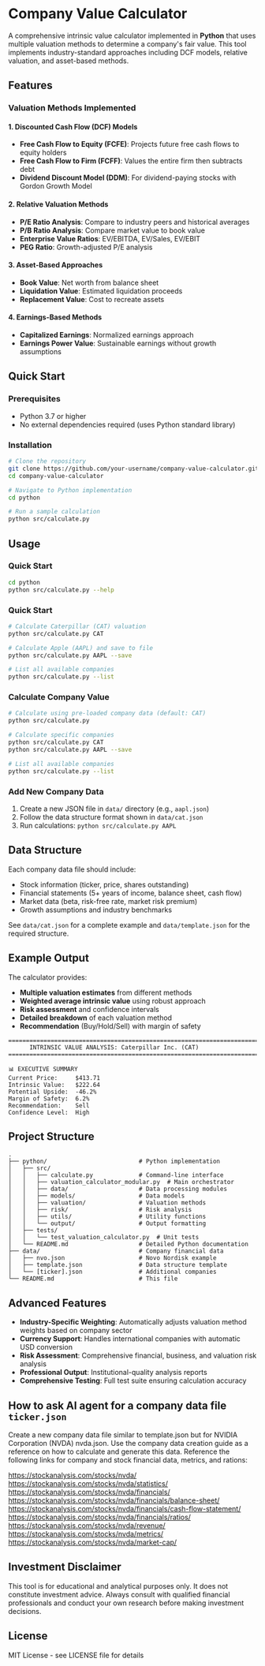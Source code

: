 # Company Value Calculator

A comprehensive intrinsic value calculator implemented in **Python** that uses multiple valuation methods to determine a company's fair value. This tool implements industry-standard approaches including DCF models, relative valuation, and asset-based methods.

## Features

### Valuation Methods Implemented

#### 1. Discounted Cash Flow (DCF) Models
- **Free Cash Flow to Equity (FCFE)**: Projects future free cash flows to equity holders
- **Free Cash Flow to Firm (FCFF)**: Values the entire firm then subtracts debt  
- **Dividend Discount Model (DDM)**: For dividend-paying stocks with Gordon Growth Model

#### 2. Relative Valuation Methods
- **P/E Ratio Analysis**: Compare to industry peers and historical averages
- **P/B Ratio Analysis**: Compare market value to book value
- **Enterprise Value Ratios**: EV/EBITDA, EV/Sales, EV/EBIT
- **PEG Ratio**: Growth-adjusted P/E analysis

#### 3. Asset-Based Approaches
- **Book Value**: Net worth from balance sheet
- **Liquidation Value**: Estimated liquidation proceeds
- **Replacement Value**: Cost to recreate assets

#### 4. Earnings-Based Methods
- **Capitalized Earnings**: Normalized earnings approach
- **Earnings Power Value**: Sustainable earnings without growth assumptions

## Quick Start

### Prerequisites
- Python 3.7 or higher
- No external dependencies required (uses Python standard library)

### Installation
```bash
# Clone the repository
git clone https://github.com/your-username/company-value-calculator.git
cd company-value-calculator

# Navigate to Python implementation
cd python

# Run a sample calculation
python src/calculate.py
```

## Usage

### Quick Start
```bash
cd python
python src/calculate.py --help
```

### Quick Start

```bash
# Calculate Caterpillar (CAT) valuation
python src/calculate.py CAT

# Calculate Apple (AAPL) and save to file 
python src/calculate.py AAPL --save

# List all available companies
python src/calculate.py --list
```

### Calculate Company Value
```bash
# Calculate using pre-loaded company data (default: CAT)
python src/calculate.py

# Calculate specific companies
python src/calculate.py CAT
python src/calculate.py AAPL --save

# List all available companies
python src/calculate.py --list
```

### Add New Company Data
1. Create a new JSON file in `data/` directory (e.g., `aapl.json`)
2. Follow the data structure format shown in `data/cat.json`
3. Run calculations: `python src/calculate.py AAPL`

## Data Structure

Each company data file should include:
- Stock information (ticker, price, shares outstanding)
- Financial statements (5+ years of income, balance sheet, cash flow)
- Market data (beta, risk-free rate, market risk premium)
- Growth assumptions and industry benchmarks

See `data/cat.json` for a complete example and `data/template.json` for the required structure.

## Example Output

The calculator provides:
- **Multiple valuation estimates** from different methods
- **Weighted average intrinsic value** using robust approach
- **Risk assessment** and confidence intervals
- **Detailed breakdown** of each valuation method
- **Recommendation** (Buy/Hold/Sell) with margin of safety

```
================================================================================
      INTRINSIC VALUE ANALYSIS: Caterpillar Inc. (CAT)
================================================================================

📊 EXECUTIVE SUMMARY
Current Price:     $413.71
Intrinsic Value:   $222.64
Potential Upside:  -46.2%
Margin of Safety:  6.2%
Recommendation:    Sell
Confidence Level:  High
```

## Project Structure

```
.
├── python/                          # Python implementation
│   ├── src/
│   │   ├── calculate.py             # Command-line interface  
│   │   ├── valuation_calculator_modular.py  # Main orchestrator
│   │   ├── data/                    # Data processing modules
│   │   ├── models/                  # Data models
│   │   ├── valuation/               # Valuation methods
│   │   ├── risk/                    # Risk analysis
│   │   ├── utils/                   # Utility functions
│   │   └── output/                  # Output formatting
│   ├── tests/
│   │   └── test_valuation_calculator.py  # Unit tests
│   └── README.md                    # Detailed Python documentation
├── data/                            # Company financial data
│   ├── nvo.json                     # Novo Nordisk example
│   ├── template.json                # Data structure template
│   └── [ticker].json                # Additional companies
└── README.md                        # This file
```

## Advanced Features

- **Industry-Specific Weighting**: Automatically adjusts valuation method weights based on company sector
- **Currency Support**: Handles international companies with automatic USD conversion
- **Risk Assessment**: Comprehensive financial, business, and valuation risk analysis
- **Professional Output**: Institutional-quality analysis reports
- **Comprehensive Testing**: Full test suite ensuring calculation accuracy

## How to ask AI agent for a company data file `ticker.json`

Create a new company data file similar to template.json but for NVIDIA Corporation (NVDA) nvda.json. Use the company data creation guide as a reference on how to calculate and generate this data. Reference the following links for company and stock financial data, metrics, and rations:

https://stockanalysis.com/stocks/nvda/
https://stockanalysis.com/stocks/nvda/statistics/
https://stockanalysis.com/stocks/nvda/financials/
https://stockanalysis.com/stocks/nvda/financials/balance-sheet/
https://stockanalysis.com/stocks/nvda/financials/cash-flow-statement/
https://stockanalysis.com/stocks/nvda/financials/ratios/
https://stockanalysis.com/stocks/nvda/revenue/
https://stockanalysis.com/stocks/nvda/metrics/
https://stockanalysis.com/stocks/nvda/market-cap/

## Investment Disclaimer

This tool is for educational and analytical purposes only. It does not constitute investment advice. Always consult with qualified financial professionals and conduct your own research before making investment decisions.

## License

MIT License - see LICENSE file for details
